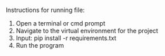 Instructions for running file:

1) Open a terminal or cmd prompt
2) Navigate to the virtual environment for the project
3) Input: pip install -r requirements.txt
4) Run the program
